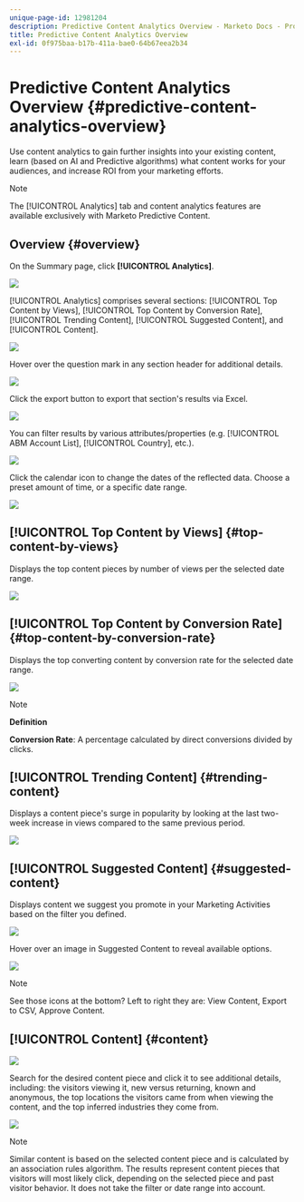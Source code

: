 ```yaml
---
unique-page-id: 12981204
description: Predictive Content Analytics Overview - Marketo Docs - Product Documentation
title: Predictive Content Analytics Overview
exl-id: 0f975baa-b17b-411a-bae0-64b67eea2b34
---
```

# Predictive Content Analytics Overview {#predictive-content-analytics-overview}

Use content analytics to gain further insights into your existing content, learn (based on AI and Predictive algorithms) what content works for your audiences, and increase ROI from your marketing efforts.

>[!NOTE]
>
>The [!UICONTROL Analytics] tab and content analytics features are available exclusively with Marketo Predictive Content.

## Overview {#overview}

On the Summary page, click **[!UICONTROL Analytics]**.

![](assets/one.png)

[!UICONTROL Analytics] comprises several sections: [!UICONTROL Top Content by Views], [!UICONTROL Top Content by Conversion Rate], [!UICONTROL Trending Content], [!UICONTROL Suggested Content], and [!UICONTROL Content].

![](assets/new-2.png)

Hover over the question mark in any section header for additional details.

![](assets/new-3.png)

Click the export button to export that section's results via Excel.

![](assets/new-3point5.png)

You can filter results by various attributes/properties (e.g. [!UICONTROL ABM Account List], [!UICONTROL Country], etc.).

![](assets/pca.png)

Click the calendar icon to change the dates of the reflected data. Choose a preset amount of time, or a specific date range.

![](assets/dates.png)

## [!UICONTROL Top Content by Views] {#top-content-by-views}

Displays the top content pieces by number of views per the selected date range.

![](assets/new-6.png)

## [!UICONTROL Top Content by Conversion Rate] {#top-content-by-conversion-rate}

Displays the top converting content by conversion rate for the selected date range.

![](assets/new-7.png)

>[!NOTE]
>
>**Definition**
>
>**Conversion Rate**: A percentage calculated by direct conversions divided by clicks.

## [!UICONTROL Trending Content] {#trending-content}

Displays a content piece's surge in popularity by looking at the last two-week increase in views compared to the same previous period.

![](assets/new-8.png)

## [!UICONTROL Suggested Content] {#suggested-content}

Displays content we suggest you promote in your Marketing Activities based on the filter you defined.

![](assets/image2017-10-3-10-3a18-3a35.png)

Hover over an image in Suggested Content to reveal available options.

![](assets/image2017-10-3-10-3a21-3a37.png)

>[!NOTE]
>
>See those icons at the bottom? Left to right they are: View Content, Export to CSV, Approve Content.

## [!UICONTROL Content] {#content}

![](assets/image2017-10-3-10-3a22-3a24.png)

Search for the desired content piece and click it to see additional details, including: the visitors viewing it, new versus returning, known and anonymous, the top locations the visitors came from when viewing the content, and the top inferred industries they come from.

![](assets/image2017-10-3-10-3a23-3a40.png)

>[!NOTE]
>
>Similar content is based on the selected content piece and is calculated by an association rules algorithm. The results represent content pieces that visitors will most likely click, depending on the selected piece and past visitor behavior. It does not take the filter or date range into account.
